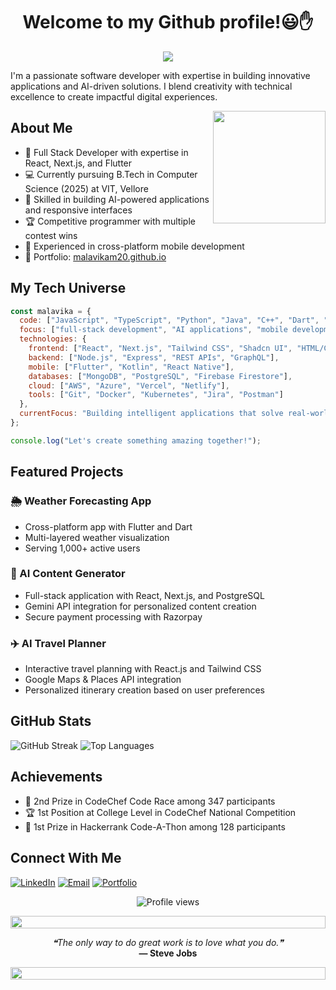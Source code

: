 <p align="center">
  <h1 align="center">Welcome to my Github profile!😃✋</h1>
</p>
<p align="center">
  <a align="center" href="https://github.com/DenverCoder1/readme-typing-svg"><img src="https://readme-typing-svg.herokuapp.com?&font=Fira+Code&color=F75C7E&size=25&lines=Full+Stack+Developer;Mobile+App+Engineer;AI+Enthusiast;Problem+Solver" /></a>
</p>

<p>I'm a passionate software developer with expertise in building innovative applications and AI-driven solutions. I blend creativity with technical excellence to create impactful digital experiences.</p>

<img align="right" width="180px" src="https://i.postimg.cc/wMSVkYxZ/profile-placeholder.png">

## About Me
- 🚀 Full Stack Developer with expertise in React, Next.js, and Flutter
- 💻 Currently pursuing B.Tech in Computer Science (2025) at VIT, Vellore
- 🌟 Skilled in building AI-powered applications and responsive interfaces
- 🏆 Competitive programmer with multiple contest wins
- 📱 Experienced in cross-platform mobile development
- 🔗 Portfolio: [malavikam20.github.io](https://malavikam20.github.io)

## My Tech Universe

```javascript
const malavika = {
  code: ["JavaScript", "TypeScript", "Python", "Java", "C++", "Dart", "Swift"],
  focus: ["full-stack development", "AI applications", "mobile development"],
  technologies: {
    frontend: ["React", "Next.js", "Tailwind CSS", "Shadcn UI", "HTML/CSS"],
    backend: ["Node.js", "Express", "REST APIs", "GraphQL"],
    mobile: ["Flutter", "Kotlin", "React Native"],
    databases: ["MongoDB", "PostgreSQL", "Firebase Firestore"],
    cloud: ["AWS", "Azure", "Vercel", "Netlify"],
    tools: ["Git", "Docker", "Kubernetes", "Jira", "Postman"]
  },
  currentFocus: "Building intelligent applications that solve real-world problems"
};

console.log("Let's create something amazing together!");
```

## Featured Projects

### 🌦️ Weather Forecasting App
- Cross-platform app with Flutter and Dart
- Multi-layered weather visualization
- Serving 1,000+ active users

### 🤖 AI Content Generator
- Full-stack application with React, Next.js, and PostgreSQL
- Gemini API integration for personalized content creation
- Secure payment processing with Razorpay

### ✈️ AI Travel Planner
- Interactive travel planning with React.js and Tailwind CSS
- Google Maps & Places API integration
- Personalized itinerary creation based on user preferences

## GitHub Stats

![GitHub Streak](https://github-readme-streak-stats.herokuapp.com/?user=malavikam20&theme=radical&hide_border=true)
![Top Languages](https://github-readme-stats.vercel.app/api/top-langs/?username=malavikam20&theme=radical&show_icons=true&hide_border=true&layout=compact)

## Achievements
- 🥈 2nd Prize in CodeChef Code Race among 347 participants
- 🏆 1st Position at College Level in CodeChef National Competition 
- 🥇 1st Prize in Hackerrank Code-A-Thon among 128 participants

## Connect With Me
<p align="left">
  <a href="https://linkedin.com/in/malavikam20" target="_blank"><img src="https://img.shields.io/badge/LinkedIn-0077B5?style=for-the-badge&logo=linkedin&logoColor=white" alt="LinkedIn"/></a>
  <a href="mailto:malavika.mv20@gmail.com" target="_blank"><img src="https://img.shields.io/badge/Email-D14836?style=for-the-badge&logo=gmail&logoColor=white" alt="Email"/></a>
  <a href="https://malavikam20.github.io" target="_blank"><img src="https://img.shields.io/badge/Portfolio-000000?style=for-the-badge&logo=About.me&logoColor=white" alt="Portfolio"/></a>
</p>

<p align="center">
  <img src="https://komarev.com/ghpvc/?username=malavikam20&label=Profile%20views&color=blueviolet&style=flat" alt="Profile views" />
</p>

<div align="center">
  <img src="https://i.imgur.com/dBaSKWF.gif" height="20" width="100%">
  <p align="center">
    <i>❝The only way to do great work is to love what you do.❞</i><br>
    <b>― Steve Jobs</b>
  </p>
  <img src="https://i.imgur.com/dBaSKWF.gif" height="20" width="100%">
</div>
